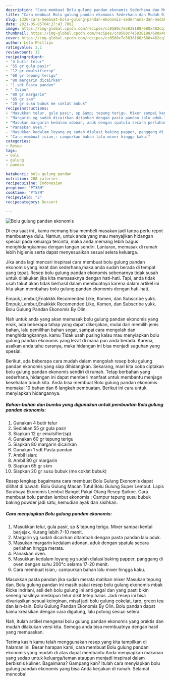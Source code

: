 ```yaml
---
description: "Cara membuat Bolu gulung pandan ekonomis Sederhana dan Mudah Dibuat"
title: "Cara membuat Bolu gulung pandan ekonomis Sederhana dan Mudah Dibuat"
slug: 1336-cara-membuat-bolu-gulung-pandan-ekonomis-sederhana-dan-mudah-dibuat
date: 2021-05-05T04:27:43.700Z
image: https://img-global.cpcdn.com/recipes/cc0580c7e5838188/680x482cq70/bolu-gulung-pandan-ekonomis-foto-resep-utama.jpg
thumbnail: https://img-global.cpcdn.com/recipes/cc0580c7e5838188/680x482cq70/bolu-gulung-pandan-ekonomis-foto-resep-utama.jpg
cover: https://img-global.cpcdn.com/recipes/cc0580c7e5838188/680x482cq70/bolu-gulung-pandan-ekonomis-foto-resep-utama.jpg
author: Lela Phillips
ratingvalue: 3.1
reviewcount: 15
recipeingredient:
- "4 butir telur"
- "55 gr gula pasir"
- "12 gr emulsifiersp"
- "60 gr tepung terigu"
- "80 margarin dicairkan"
- "1 sdt Pasta pandan"
- " Isian"
- "80 gr margarin"
- "65 gr skm"
- "20 gr susu bubuk me coklat bubuk"
recipeinstructions:
- "Masukkan telur, gula pasir, sp &amp; tepung terigu. Mixer sampai kental berjejak. Kurang lebih 7-10 menit."
- "Margarin yg sudah dicairkan ditambah dengan pasta pandan lalu aduk."
- "Masukan margarin kedalam adonan, aduk dengan spatula secara perlahan hingga merata."
- "Panaskan oven."
- "Masukkan kedalam loyang yg sudah dialasi baking papper, panggang di oven dengan suhu 200°c selama 17-20 menit."
- "Cara membuat isian,: campurkan bahan lalu mixer hingga kaku."
categories:
- Resep
tags:
- bolu
- gulung
- pandan

katakunci: bolu gulung pandan 
nutrition: 288 calories
recipecuisine: Indonesian
preptime: "PT38M"
cooktime: "PT57M"
recipeyield: "2"
recipecategory: Dessert

---
```



![Bolu gulung pandan ekonomis](https://img-global.cpcdn.com/recipes/cc0580c7e5838188/680x482cq70/bolu-gulung-pandan-ekonomis-foto-resep-utama.jpg)

Di era  saat ini , kamu memang bisa membeli masakan jadi tanpa perlu repot membuatnya dulu. Namun, untuk anda yang mau menyajikan hidangan special pada keluarga tercinta, maka anda memang lebih bagus menghidangkannya dengan tangan sendiri. Lantaran, memasak di rumah lebih higienis serta dapat menyesuaikan sesuai selera keluarga.

Jika anda lagi mencari inspirasi cara membuat bolu gulung pandan ekonomis yang lezat dan sederhana,maka anda sudah berada di tempat yang tepat. Resep bolu gulung pandan ekonomis  sebenarnya tidak susah untuk dilakukan jika kita memasaknya dengan hati-hati. Tapi, anda tidak usah takut akan tidak berhasil dalam membuatnya 
karena dalam artikel ini kita akan membahas bolu gulung pandan ekonomis dengan hati-hati.  

Empuk,Lembut,Enakkkk Recomended Like, Komen, dan Subscribe yukk. Empuk,Lembut,Enakkkk Recomended Like, Komen, dan Subscribe yukk. Bolu Gulung Pandan Ekonomis By Olin.

Nah untuk anda yang akan memasak bolu gulung pandan ekonomis yang enak, ada beberapa tahap yang dapat dikerjakan, mulai dari memilih jenis bahan, lalu pemilihan bahan segar, sampai cara mengolah dan menghidangkannya. kamu Tidak usah pusing kalau mau menyiapkan bolu gulung pandan ekonomis yang lezat di mana pun anda berada. Karena, asalkan anda  tahu caranya, maka hidangan ini bisa menjadi suguhan yang spesial.

Berikut, ada beberapa cara mudah dalam mengolah resep bolu gulung pandan ekonomis yang siap dihidangkan. Sekarang, mari kita coba ciptakan bolu gulung pandan ekonomis sendiri di rumah. Tetap berbahan yang sederhana, hidangan ini dapat memberi manfaat untuk membantu menjaga kesehatan tubuh kita. Anda bisa membuat Bolu gulung pandan ekonomis memakai 10 bahan dan 6 langkah pembuatan. Berikut ini cara untuk menyiapkan hidangannya.

<!--inarticleads1-->

##### Bahan-bahan dan bumbu yang digunakan untuk pembuatan Bolu gulung pandan ekonomis:

1. Gunakan 4 butir telur
1. Sediakan 55 gr gula pasir
1. Siapkan 12 gr emulsifier(sp)
1. Gunakan 60 gr tepung terigu
1. Siapkan 80 margarin dicairkan
1. Gunakan 1 sdt Pasta pandan
1. Ambil  Isian:
1. Ambil 80 gr margarin
1. Siapkan 65 gr skm
1. Siapkan 20 gr susu bubuk (me coklat bubuk)


Resep lengkap bagaimana cara membuat Bolu Gulung Ekonomis dapat dilihat di bawah. Bolu Gulung Macan Tutul Bolu Gulung Super Lembut. Lapis Surabaya Ekonomis Lembut Banget Pakai Otang Resep Spikoe. Cara membuat bolu pandan lembut ekonomis : Campur tepung susu bubuk baking powder jadi satu, kemudian ayak dan sisihkan. 

<!--inarticleads2-->

##### Cara menyiapkan Bolu gulung pandan ekonomis:

1. Masukkan telur, gula pasir, sp &amp; tepung terigu. Mixer sampai kental berjejak. Kurang lebih 7-10 menit.
1. Margarin yg sudah dicairkan ditambah dengan pasta pandan lalu aduk.
1. Masukan margarin kedalam adonan, aduk dengan spatula secara perlahan hingga merata.
1. Panaskan oven.
1. Masukkan kedalam loyang yg sudah dialasi baking papper, panggang di oven dengan suhu 200°c selama 17-20 menit.
1. Cara membuat isian,: campurkan bahan lalu mixer hingga kaku.


Masukkan pasta pandan jika sudah merata matikan mixer Masukan tepung dan. Bolu gulung pandan ini masih pakai resep bolu gulung ekonomis mbak Ricke Indriani, asli deh bolu gulung ini anti gagal dan yang pasti bikin seneng hasilnya meskipun telur dikit tetep halus. Jadi resep ini bisa divariasikan sesuai keinginan, misal jadi bolu gulung cokelat, taro, green tea dan lain-lain. Bolu Gulung Pandan Ekonomis By Olin. Bolu pandan dapat kamu kreasikan dengan cara digulung, lalu potong sesuai selera. 

Nah, itulah artikel mengenai  bolu gulung pandan ekonomis  yang praktis dan mudah dilakukan versi kita. Semoga anda bisa membuatnya dengan hasil yang memuaskan. 

Terima kasih kamu telah menggunakan resep yang kita tampilkan di halaman ini. Besar harapan kami, cara membuat  Bolu gulung pandan ekonomis yang mudah di atas dapat membantu Anda menyiapkan makanan yang sedap untuk keluarga/teman ataupun menjadi inspirasi dalam berbisnis kuliner. Bagaimana? Gampang kan? Itulah cara menyiapkan bolu gulung pandan ekonomis yang bisa Anda kerjakan di rumah. Selamat mencoba!

